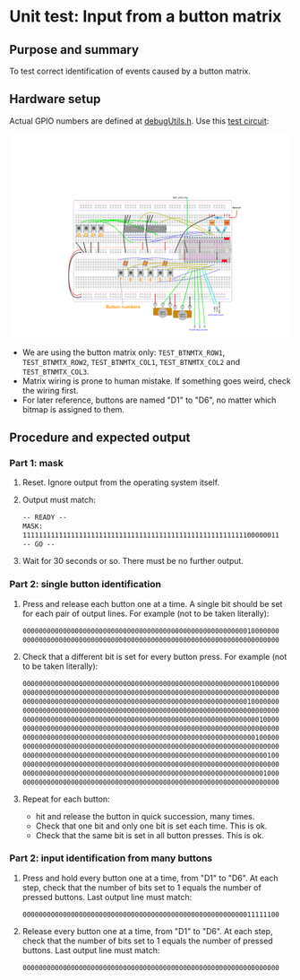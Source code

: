 # Unit test: Input from a button matrix

## Purpose and summary

To test correct identification of events caused by a button matrix.

## Hardware setup

Actual GPIO numbers are defined at [debugUtils.h](./debugUtils.h).
Use this [test circuit](../../Protoboards/ESP32-WROOM-DevKitC-1.diy):

![Test circuit image](../../Protoboards/ProtoBoard-ESP32-Dekvit-C-1.png)

- We are using the button matrix only: `TEST_BTNMTX_ROW1`, `TEST_BTNMTX_ROW2`, `TEST_BTNMTX_COL1`, `TEST_BTNMTX_COL2` and `TEST_BTNMTX_COL3`.
- Matrix wiring is prone to human mistake. If something goes weird, check the wiring first.
- For later reference, buttons are named "D1" to "D6", no matter which bitmap is assigned to them.

## Procedure and expected output

### Part 1: mask

1. Reset. Ignore output from the operating system itself.

2. Output must match:

   ```text
   -- READY --
   MASK:
   1111111111111111111111111111111111111111111111111111111100000011
   -- GO --
   ```

3. Wait for 30 seconds or so. There must be no further output.

### Part 2: single button identification

1. Press and release each button one at a time. A single bit should be set for each pair of output lines. For example (not to be taken literally):

   ```text
   0000000000000000000000000000000000000000000000000000000010000000
   0000000000000000000000000000000000000000000000000000000000000000
   ```

2. Check that a different bit is set for every button press. For example (not to be taken literally):

   ```text
   0000000000000000000000000000000000000000000000000000000001000000
   0000000000000000000000000000000000000000000000000000000000000000
   0000000000000000000000000000000000000000000000000000000010000000
   0000000000000000000000000000000000000000000000000000000000000000
   0000000000000000000000000000000000000000000000000000000000010000
   0000000000000000000000000000000000000000000000000000000000000000
   0000000000000000000000000000000000000000000000000000000000100000
   0000000000000000000000000000000000000000000000000000000000000000
   0000000000000000000000000000000000000000000000000000000000000100
   0000000000000000000000000000000000000000000000000000000000000000
   0000000000000000000000000000000000000000000000000000000000001000
   0000000000000000000000000000000000000000000000000000000000000000
   ```

3. Repeat for each button:

   - hit and release the button in quick succession, many times.
   - Check that one bit and only one bit is set each time. This is ok.
   - Check that the same bit is set in all button presses. This is ok.

### Part 2: input identification from many buttons

1. Press and hold every button one at a time, from "D1" to "D6". At each step, check that the number of bits set to 1 equals the number of pressed buttons. Last output line must match:

   ```text
   0000000000000000000000000000000000000000000000000000000011111100
   ```

2. Release every button one at a time, from "D1" to "D6". At each step, check that the number of bits set to 1 equals the number of pressed buttons. Last output line must match:

   ```text
   0000000000000000000000000000000000000000000000000000000000000000
   ```
